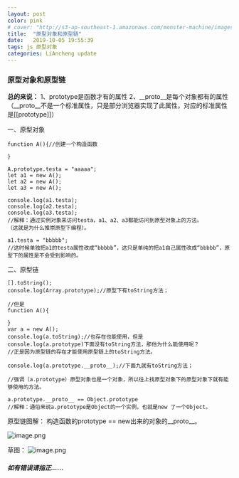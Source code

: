 ```yaml
---
layout: post
color: pink
# cover: "http://s3-ap-southeast-1.amazonaws.com/monster-machine/images/horssghonr-1436272011-Midas.jpg"
title:  "原型对象和原型链"
date:   2019-10-05 19:55:39
tags: js 原型对象
categories: LiAncheng update
---
```

### 原型对象和原型链

**总的来说：**
1、prototype是函数才有的属性 
2、__proto__是每个对象都有的属性  
（__proto__不是一个标准属性，只是部分浏览器实现了此属性，对应的标准属性是[[prototype]]）

一、原型对象
```
function A(){//创建一个构造函数

}

A.prototype.testa = "aaaaa";
let a1 = new A();
let a2 = new A();
let a3 = new A();

console.log(a1.testa);
console.log(a2.testa);
console.log(a3.testa);
//解释：通过实例对象来访问testa，a1、a2、a3都能访问到原型对象上的方法。
（这就是为什么推崇原型下编程）。

a1.testa = "bbbbb";
//这时候单独把a1的testa属性改成“bbbbb”，这只是单纯的把a1自己属性改成“bbbbb”，原型下的属性是不会受到影响的。
```

二、原型链
```
[].toString();
console.log(Array.prototype);//原型下有toString方法；

//但是
function A(){

}
var a = new A();
console.log(a.toString);//也存在也能使用，但是
console.log(a.prototype)下面没有toString方法，那他为什么能使用呢？
//正是因为原型链的存在才能使用原型链上的toString方法。

console.log(a.prototype.__proto__);//下面九就有toString方法；

//强调（a.prototype）原型对象也是一个对象，所以往上找原型对象下的原型对象下就有能够使用的方法。

a.prototype.__proto__ == Object.prototype 
//解释：通俗来说a.prototype是Object的一个实例，也就是new 了一个Object。

```

原型链图解：
构造函数的prototype == new出来的对象的__proto__。

![image.png](https://i.loli.net/2019/10/05/t5Y6Joz7BP3vysV.png)

草图：
![image.png](https://i.loli.net/2019/10/05/tafYGCLZiU3Bx6u.png)

##### 如有错误请指正......